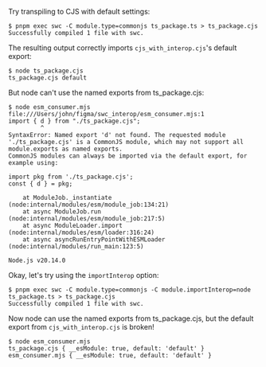 Try transpiling to CJS with default settings:

```
$ pnpm exec swc -C module.type=commonjs ts_package.ts > ts_package.cjs 
Successfully compiled 1 file with swc.
```

The resulting output correctly imports `cjs_with_interop.cjs`'s default export:

```
$ node ts_package.cjs                                                 
ts_package.cjs default
```

But node can't use the named exports from ts_package.cjs:

```
$ node esm_consumer.mjs                                               
file:///Users/john/figma/swc_interop/esm_consumer.mjs:1
import { d } from "./ts_package.cjs";
         ^
SyntaxError: Named export 'd' not found. The requested module './ts_package.cjs' is a CommonJS module, which may not support all module.exports as named exports.
CommonJS modules can always be imported via the default export, for example using:

import pkg from './ts_package.cjs';
const { d } = pkg;

    at ModuleJob._instantiate (node:internal/modules/esm/module_job:134:21)
    at async ModuleJob.run (node:internal/modules/esm/module_job:217:5)
    at async ModuleLoader.import (node:internal/modules/esm/loader:316:24)
    at async asyncRunEntryPointWithESMLoader (node:internal/modules/run_main:123:5)

Node.js v20.14.0
```

Okay, let's try using the `importInterop` option:

```
$ pnpm exec swc -C module.type=commonjs -C module.importInterop=node ts_package.ts > ts_package.cjs 
Successfully compiled 1 file with swc.
```

Now node can use the named exports from ts_package.cjs, but the default export from `cjs_with_interop.cjs` is broken!

```
$ node esm_consumer.mjs                                                                            
ts_package.cjs { __esModule: true, default: 'default' }
esm_consumer.mjs { __esModule: true, default: 'default' }
```
